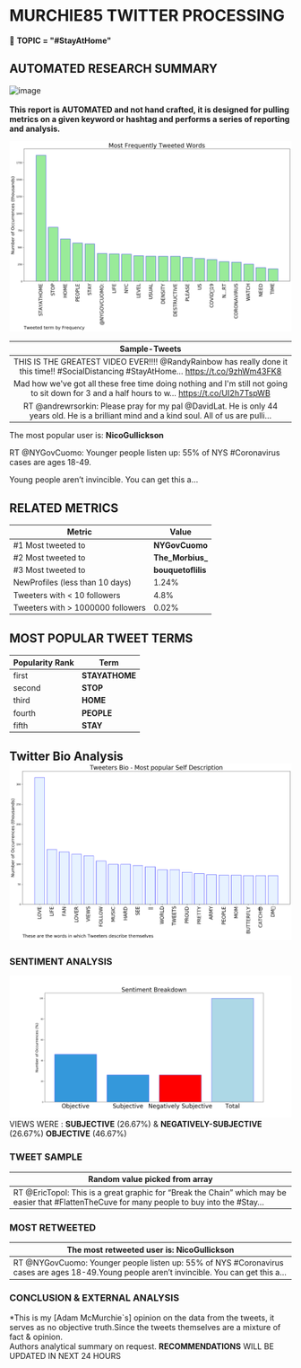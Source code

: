 # MURCHIE85 TWITTER PROCESSING 
&#x1F34E; **TOPIC = "#StayAtHome"**

## AUTOMATED RESEARCH SUMMARY

![image](https://marketingplatform.google.com/about/static/images/gmp/analytics-smb-benefit.jpg)
<br></br>
<b> This report is AUTOMATED and not hand crafted, it is designed for pulling metrics on a given keyword or hashtag and performs a series of reporting and analysis.</b>



![image](TWEETS.png)



|                **Sample-Tweets**        |
| :-------------: |
| THIS IS THE GREATEST VIDEO EVER!!!! @RandyRainbow has really done it this time!! #SocialDistancing #StayAtHome… https://t.co/9zhWm43FK8 |
| Mad how we've got all these free time doing nothing and I'm still not going to sit down for 3 and a half hours to w… https://t.co/UI2h7TspWB |
| RT @andrewrsorkin: Please pray for my pal ⁦@DavidLat⁩. He is only 44 years old. He is a brilliant mind and a kind soul. All of us are pulli… |

The most popular user is: **NicoGullickson**
<div class="alert alert-block alert-danger"> RT @NYGovCuomo: Younger people listen up: 55% of NYS #Coronavirus cases are ages 18-49.

Young people aren’t invincible. You can get this a…</div>

## RELATED METRICS<br>
| Metric | Value |
| ------------- | ------------- |
| #1 Most tweeted to  | **NYGovCuomo** |
| #2 Most tweeted to  | **The_Morbius_** |
| #3 Most tweeted to  | **bouquetoflilis** |
| NewProfiles (less than 10 days) | 1.24%  |
| Tweeters with < 10 followers  | 4.8%|
| Tweeters with > 1000000 followers  | 0.02%  |



## MOST POPULAR TWEET TERMS 


| Popularity Rank  | Term |
| ------------- | ------------- |
| first  | **STAYATHOME**  |
| second  | **STOP**  |
| third  | **HOME** |
| fourth  | **PEOPLE**  |
| fifth  | **STAY**  |


## Twitter Bio Analysis![image](BIO.png)
### SENTIMENT ANALYSIS
![image](sentiment.png)
VIEWS WERE : **SUBJECTIVE**  (26.67%) & **NEGATIVELY-SUBJECTIVE** (26.67%) **OBJECTIVE** (46.67%)

### TWEET SAMPLE 
| Random value picked from array |
| ------------- |
|RT @EricTopol: This is a great graphic for “Break the Chain” which may be easier that #FlattenTheCuve for many people to buy into the #Stay… |

### MOST RETWEETED 

| The most retweeted user is: **NicoGullickson**  |
| ------------- |
| RT @NYGovCuomo: Younger people listen up: 55% of NYS #Coronavirus cases are ages 18-49.Young people aren’t invincible. You can get this a… |

### CONCLUSION & EXTERNAL ANALYSIS

*This is my [Adam McMurchie`s] opinion on the data from the tweets, it serves as no objective truth.Since the tweets themselves are a mixture of fact & opinion.<br>
Authors analytical summary on request.
**RECOMMENDATIONS** WILL BE UPDATED IN NEXT  24 HOURS <br>